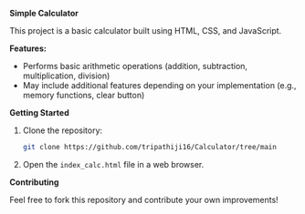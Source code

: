 **Simple Calculator**

This project is a basic calculator built using HTML, CSS, and JavaScript.

**Features:**

* Performs basic arithmetic operations (addition, subtraction, multiplication, division)
* May include additional features depending on your implementation (e.g., memory functions, clear button)

**Getting Started**

1. Clone the repository:

   ```bash
   git clone https://github.com/tripathiji16/Calculator/tree/main
   ```

2. Open the `index_calc.html` file in a web browser.

**Contributing**

Feel free to fork this repository and contribute your own improvements!


